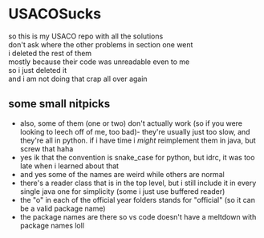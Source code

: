 # USACOSucks

so this is my USACO repo with all the solutions  
don't ask where the other problems in section one went  
i deleted the rest of them  
mostly because their code was unreadable even to me  
so i just deleted it  
and i am not doing that crap all over again  

## some small nitpicks

* also, some of them (one or two) don't actually work (so if you were looking to leech off of me, too bad)- they're usually just too slow, and they're all in python. if i have time i *might* reimplement them in java, but screw that haha
* yes ik that the convention is snake_case for python, but idrc, it was too late when i learned about that  
* and yes some of the names are weird while others are normal
* there's a reader class that is in the top level, but i still include it in every single java one for simplicity (some i just use buffered reader)
* the "o" in each of the official year folders stands for "official" (so it can be a valid package name)
* the package names are there so vs code doesn't have a meltdown with package names loll
